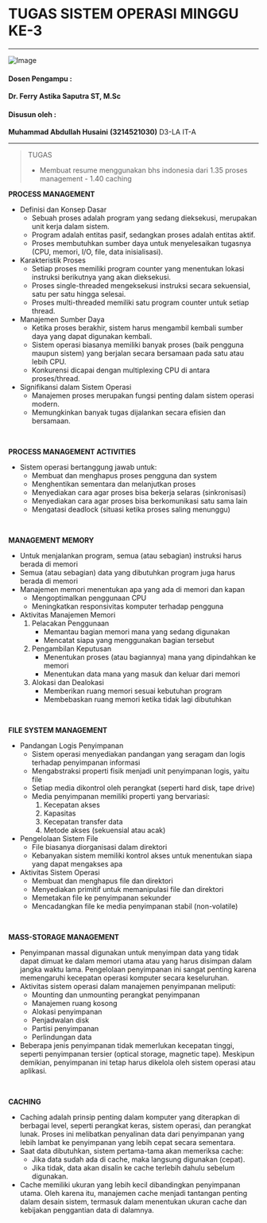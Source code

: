 # TUGAS SISTEM OPERASI MINGGU KE-3

---

![Image](https://github.com/user-attachments/assets/838b068c-4d85-452a-aca6-352d279fbd3f)

#### Dosen Pengampu :
**Dr. Ferry Astika Saputra ST, M.Sc**

#### Disusun oleh :
**Muhammad Abdullah Husaini**
**(3214521030)**
D3-LA IT-A

---

>TUGAS
>- Membuat resume menggunakan bhs indonesia dari 1.35 proses management - 1.40 caching
>
**PROCESS MANAGEMENT**
- Definisi dan Konsep Dasar
    - Sebuah proses adalah program yang sedang dieksekusi, merupakan unit kerja dalam sistem.
    - Program adalah entitas pasif, sedangkan proses adalah entitas aktif.
    - Proses membutuhkan sumber daya untuk menyelesaikan tugasnya (CPU, memori, I/O, file, data inisialisasi).
- Karakteristik Proses
    - Setiap proses memiliki program counter yang menentukan lokasi instruksi berikutnya yang akan dieksekusi.
    - Proses single-threaded mengeksekusi instruksi secara sekuensial, satu per satu hingga selesai.
    - Proses multi-threaded memiliki satu program counter untuk setiap thread.
- Manajemen Sumber Daya
    - Ketika proses berakhir, sistem harus mengambil kembali sumber daya yang dapat digunakan kembali.
    - Sistem operasi biasanya memiliki banyak proses (baik pengguna maupun sistem) yang berjalan secara bersamaan pada satu atau lebih CPU.
    - Konkurensi dicapai dengan multiplexing CPU di antara proses/thread.
- Signifikansi dalam Sistem Operasi
    - Manajemen proses merupakan fungsi penting dalam sistem operasi modern.
    - Memungkinkan banyak tugas dijalankan secara efisien dan bersamaan.

<br>

**PROCESS MANAGEMENT ACTIVITIES**
- Sistem operasi bertanggung jawab untuk:
    - Membuat dan menghapus proses pengguna dan system
    - Menghentikan sementara dan melanjutkan proses
    - Menyediakan cara agar proses bisa bekerja selaras (sinkronisasi)
    - Menyediakan cara agar proses bisa berkomunikasi satu sama lain
    - Mengatasi deadlock (situasi ketika proses saling menunggu)

<br>

**MANAGEMENT MEMORY**
- Untuk menjalankan program, semua (atau sebagian) instruksi harus berada di memori
- Semua (atau sebagian) data yang dibutuhkan program juga harus berada di memori
- Manajemen memori menentukan apa yang ada di memori dan kapan
    - Mengoptimalkan penggunaan CPU
    - Meningkatkan responsivitas komputer terhadap pengguna
- Aktivitas Manajemen Memori
    1.	Pelacakan Penggunaan
        - Memantau bagian memori mana yang sedang digunakan
        - Mencatat siapa yang menggunakan bagian tersebut
    2.	Pengambilan Keputusan
        - Menentukan proses (atau bagiannya) mana yang dipindahkan ke memori
        - Menentukan data mana yang masuk dan keluar dari memori
    3.	Alokasi dan Dealokasi
        - Memberikan ruang memori sesuai kebutuhan program
        - Membebaskan ruang memori ketika tidak lagi dibutuhkan

<br>

**FILE SYSTEM MANAGEMENT**
- Pandangan Logis Penyimpanan
    - Sistem operasi menyediakan pandangan yang seragam dan logis terhadap penyimpanan informasi
    - Mengabstraksi properti fisik menjadi unit penyimpanan logis, yaitu file
    - Setiap media dikontrol oleh perangkat (seperti hard disk, tape drive)
    - Media penyimpanan memiliki properti yang bervariasi:
        1.	Kecepatan akses
        2.	Kapasitas
        3.	Kecepatan transfer data
        4.	Metode akses (sekuensial atau acak)
- Pengelolaan Sistem File
    - File biasanya diorganisasi dalam direktori
    - Kebanyakan sistem memiliki kontrol akses untuk menentukan siapa yang dapat mengakses apa
- Aktivitas Sistem Operasi
    - Membuat dan menghapus file dan direktori
    - Menyediakan primitif untuk memanipulasi file dan direktori
    - Memetakan file ke penyimpanan sekunder
    - Mencadangkan file ke media penyimpanan stabil (non-volatile)

<br>

**MASS-STORAGE MANAGEMENT**
- Penyimpanan massal digunakan untuk menyimpan data yang tidak dapat dimuat ke dalam memori utama atau yang harus disimpan dalam jangka waktu lama. Pengelolaan penyimpanan ini sangat penting karena memengaruhi kecepatan operasi komputer secara keseluruhan.  
- Aktivitas sistem operasi dalam manajemen penyimpanan meliputi:  
    - Mounting dan unmounting perangkat penyimpanan  
    - Manajemen ruang kosong  
    - Alokasi penyimpanan  
    - Penjadwalan disk  
    - Partisi penyimpanan  
    - Perlindungan data  
- Beberapa jenis penyimpanan tidak memerlukan kecepatan tinggi, seperti penyimpanan tersier (optical storage, magnetic tape). Meskipun demikian, penyimpanan ini tetap harus dikelola oleh sistem operasi atau aplikasi.

<br>

**CACHING**
- Caching adalah prinsip penting dalam komputer yang diterapkan di berbagai level, seperti perangkat keras, sistem operasi, dan perangkat lunak. Proses ini melibatkan penyalinan data dari penyimpanan yang lebih lambat ke penyimpanan yang lebih cepat secara sementara.  
- Saat data dibutuhkan, sistem pertama-tama akan memeriksa cache:  
    - Jika data sudah ada di cache, maka langsung digunakan (cepat).  
    - Jika tidak, data akan disalin ke cache terlebih dahulu sebelum digunakan.  
- Cache memiliki ukuran yang lebih kecil dibandingkan penyimpanan utama. Oleh karena itu, manajemen cache menjadi tantangan penting dalam desain sistem, termasuk dalam menentukan ukuran cache dan kebijakan penggantian data di dalamnya.
